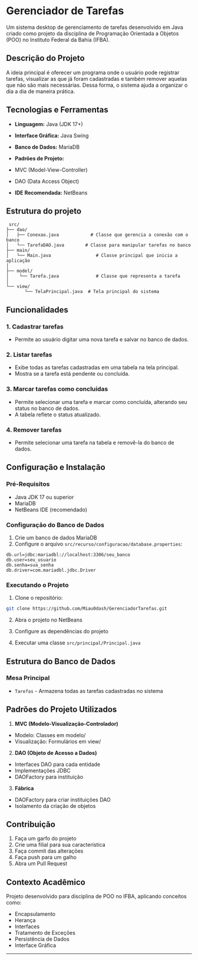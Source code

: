 # Gerenciador de Tarefas

Um sistema desktop de gerenciamento de tarefas desenvolvido em Java criado como projeto da disciplina de Programação Orientada a Objetos (POO) no Instituto Federal da Bahia (IFBA).

## Descrição do Projeto

A ideia principal é oferecer um programa onde o usuário pode registrar tarefas, visualizar as que já foram cadastradas e também remover aquelas que não são mais necessárias. Dessa forma, o sistema ajuda a organizar o dia a dia de maneira prática.

## Tecnologias e Ferramentas

- **Linguagem:** Java (JDK 17+)
- **Interface Gráfica:** Java Swing
- **Banco de Dados:** MariaDB

- **Padrões de Projeto:**

- MVC (Model-View-Controller)
- DAO (Data Access Object)
- **IDE Recomendada:** NetBeans

 ## Estrutura do projeto

```plaintext
 src/
├── dao/
│   ├── Conexao.java            # Classe que gerencia a conexão com o banco
│   └── TarefaDAO.java        # Classe para manipular tarefas no banco
├── main/
│   └── Main.java                 # Classe principal que inicia a aplicação
│
├── model/
│    └── Tarefa.java              # Classe que representa a tarefa
│
└── view/
       └── TelaPrincipal.java  # Tela principal do sistema
```

## Funcionalidades

### 1. Cadastrar tarefas

- Permite ao usuário digitar uma nova tarefa e salvar no banco de dados.

### 2. Listar tarefas

- Exibe todas as tarefas cadastradas em uma tabela na tela principal.
- Mostra se a tarefa está pendente ou concluída.

### 3. Marcar tarefas como concluídas

- Permite selecionar uma tarefa e marcar como concluída, alterando seu status no banco de dados.
- A tabela reflete o status atualizado.

### 4. Remover tarefas

- Permite selecionar uma tarefa na tabela e removê-la do banco de dados.

## Configuração e Instalação

### Pré-Requisitos

- Java JDK 17  ou superior
- MariaDB
- NetBeans IDE (recomendado)

### Configuração do Banco de Dados

 1. Crie um banco de dados MariaDB
2. Configure o arquivo `src/recurso/configuracao/database.properties`:
```properties
db.url=jdbc:mariadbl://localhost:3306/seu_banco
db.user=seu_usuario
db.senha=sua_senha
db.driver=com.mariadbl.jdbc.Driver
```

### Executando o Projeto

1. Clone o repositório:
```bash
git clone https://github.com/Miau0dash/GerenciadorTarefas.git
```

2. Abra o projeto no NetBeans

3. Configure as dependências do projeto

4. Executar uma classe `src/principal/Principal.java`

## Estrutura do Banco de Dados

### Mesa Principal

- `Tarefas` - Armazena todas as tarefas cadastradas no sistema

## Padrões do Projeto Utilizados

1. **MVC (Modelo-Visualização-Controlador)**

- Modelo: Classes em modelo/
- Visualização: Formulários em view/

2. **DAO (Objeto de Acesso a Dados)**

- Interfaces DAO para cada entidade
- Implementações JDBC
- DAOFactory para instituição

3. **Fábrica**

- DAOFactory para criar instituições DAO
- Isolamento da criação de objetos

## Contribuição

1. Faça um garfo do projeto
2. Crie uma filial para sua característica
3. Faça commit das alterações
4. Faça push para um galho
5. Abra um Pull Request

## Contexto Acadêmico

Projeto desenvolvido para disciplina de POO no IFBA, aplicando conceitos como:

- Encapsulamento
- Herança
- Interfaces
- Tratamento de Exceções
- Persistência de Dados
- Interface Gráfica

---
